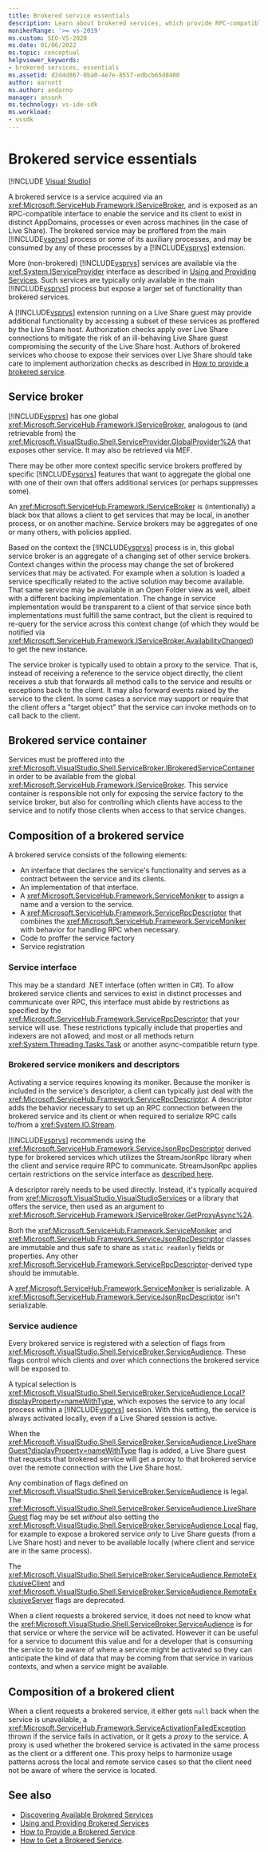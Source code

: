 ```yaml
---
title: Brokered service essentials
description: Learn about brokered services, which provide RPC-compatible interfaces to VS functionality.
monikerRange: '>= vs-2019'
ms.custom: SEO-VS-2020
ms.date: 01/06/2022
ms.topic: conceptual
helpviewer_keywords:
- brokered services, essentials
ms.assetid: d2d4d867-0ba0-4e7e-8557-edbcb65d8400
author: aarnott
ms.author: andarno
manager: ansonh
ms.technology: vs-ide-sdk
ms.workload:
- vssdk
---
```

# Brokered service essentials

 [!INCLUDE [Visual Studio](~/includes/applies-to-version/vs-not-mac.md)]

A brokered service is a service acquired via an <xref:Microsoft.ServiceHub.Framework.IServiceBroker>,
and is exposed as an RPC-compatible interface to enable the service and its client to exist in distinct AppDomains, processes or even across machines (in the case of Live Share).
The brokered service may be proffered from the main [!INCLUDE[vsprvs](../../code-quality/includes/vsprvs_md.md)] process or some of its auxiliary processes, and may be consumed by any of these processes by a [!INCLUDE[vsprvs](../../code-quality/includes/vsprvs_md.md)] extension.

More (non-brokered) [!INCLUDE[vsprvs](../../code-quality/includes/vsprvs_md.md)] services are available via the <xref:System.IServiceProvider> interface
as described in [Using and Providing Services](../using-and-providing-services.md).
Such services are typically only available in the main [!INCLUDE[vsprvs](../../code-quality/includes/vsprvs_md.md)] process but expose a larger set of functionality than brokered services.

A [!INCLUDE[vsprvs](../../code-quality/includes/vsprvs_md.md)] extension running on a Live Share guest may provide additional functionality by accessing a subset of these services as proffered by the Live Share host.
Authorization checks apply over Live Share connections to mitigate the risk of an ill-behaving Live Share guest compromising the security of the Live Share host.
Authors of brokered services who choose to expose their services over Live Share should take care to implement authorization checks as described in [How to provide a brokered service](../how-to-provide-brokered-service.md).

## Service broker

[!INCLUDE[vsprvs](../../code-quality/includes/vsprvs_md.md)] has one global <xref:Microsoft.ServiceHub.Framework.IServiceBroker>, analogous to (and retrievable from) the <xref:Microsoft.VisualStudio.Shell.ServiceProvider.GlobalProvider%2A> that exposes other service.
It may also be retrieved via MEF.

There may be other more context specific service brokers proffered by specific [!INCLUDE[vsprvs](../../code-quality/includes/vsprvs_md.md)] features that want to aggregate the global one with one of their own that offers additional services (or perhaps suppresses some).

An <xref:Microsoft.ServiceHub.Framework.IServiceBroker> is (intentionally) a black box that allows a client to get services that may be local, in another process, or on another machine.
Service brokers may be aggregates of one or many others, with policies applied.

Based on the context the [!INCLUDE[vsprvs](../../code-quality/includes/vsprvs_md.md)] process is in, this global service broker is an aggregate of a changing set of other service brokers.
Context changes within the process may change the set of brokered services that may be activated.
For example when a solution is loaded a service specifically related to the active solution may become available.
That same service may be available in an Open Folder view as well, albeit with a different backing implementation.
The change in service implementation would be transparent to a client of that service since both implementations must fulfill the same contract, but the client is required to re-query for the service across this context change (of which they would be notified via <xref:Microsoft.ServiceHub.Framework.IServiceBroker.AvailabilityChanged>) to get the new instance.

The service broker is typically used to obtain a proxy to the service.
That is, instead of receiving a reference to the service object directly, the client receives a stub that forwards all method calls to the service and results or exceptions back to the client.
It may also forward events raised by the service to the client.
In some cases a service may support or require that the client offers a "target object" that the service can invoke methods on to call back to the client.

## Brokered service container

Services must be proffered into the <xref:Microsoft.VisualStudio.Shell.ServiceBroker.IBrokeredServiceContainer> in order to be available from the global <xref:Microsoft.ServiceHub.Framework.IServiceBroker>.
This service container is responsible not only for exposing the service factory to the service broker,
but also for controlling which clients have access to the service and to notify those clients when access to that service changes.

## Composition of a brokered service

A brokered service consists of the following elements:

- An interface that declares the service's functionality and serves as a contract between the service and its clients.
- An implementation of that interface.
- A <xref:Microsoft.ServiceHub.Framework.ServiceMoniker> to assign a name and a version to the service.
- A <xref:Microsoft.ServiceHub.Framework.ServiceRpcDescriptor> that combines the <xref:Microsoft.ServiceHub.Framework.ServiceMoniker> with behavior for handling RPC when necessary.
- Code to proffer the service factory
- Service registration

### Service interface

This may be a standard .NET interface (often written in C#).
To allow brokered service clients and services to exist in distinct processes and communicate over RPC, this interface must abide by restrictions as specified by the <xref:Microsoft.ServiceHub.Framework.ServiceRpcDescriptor> that your service will use.
These restrictions typically include that properties and indexers are not allowed, and most or all methods return <xref:System.Threading.Tasks.Task> or another async-compatible return type.

### Brokered service monikers and descriptors

Activating a service requires knowing its moniker.
Because the moniker is included in the service's descriptor, a client can typically just deal with the <xref:Microsoft.ServiceHub.Framework.ServiceRpcDescriptor>.
A descriptor adds the behavior necessary to set up an RPC connection between the brokered service and its client
or when required to serialize RPC calls to/from a <xref:System.IO.Stream>.

[!INCLUDE[vsprvs](../../code-quality/includes/vsprvs_md.md)] recommends using the <xref:Microsoft.ServiceHub.Framework.ServiceJsonRpcDescriptor> derived type for brokered services which utilizes the StreamJsonRpc library when the client and service require RPC to communicate.
StreamJsonRpc applies certain restrictions on the service interface as [described here](https://github.com/microsoft/vs-streamjsonrpc/blob/main/doc/dynamicproxy.md).

A descriptor rarely needs to be used directly.
Instead, it's typically acquired from <xref:Microsoft.VisualStudio.VisualStudioServices> or a library that offers the service, then used as an argument to <xref:Microsoft.ServiceHub.Framework.IServiceBroker.GetProxyAsync%2A>.

Both the <xref:Microsoft.ServiceHub.Framework.ServiceMoniker> and <xref:Microsoft.ServiceHub.Framework.ServiceJsonRpcDescriptor> classes are immutable and thus safe to share as `static readonly` fields or properties.
Any other <xref:Microsoft.ServiceHub.Framework.ServiceRpcDescriptor>-derived type should be immutable.

A <xref:Microsoft.ServiceHub.Framework.ServiceMoniker> is serializable.
A <xref:Microsoft.ServiceHub.Framework.ServiceJsonRpcDescriptor> isn't serializable.

### Service audience

Every brokered service is registered with a selection of flags from <xref:Microsoft.VisualStudio.Shell.ServiceBroker.ServiceAudience>.
These flags control which clients and over which connections the brokered service will be exposed to.

A typical selection is <xref:Microsoft.VisualStudio.Shell.ServiceBroker.ServiceAudience.Local?displayProperty=nameWithType>, which exposes the service to any local process within a [!INCLUDE[vsprvs](../../code-quality/includes/vsprvs_md.md)] session.
With this setting, the service is always activated locally, even if a Live Shared session is active.

When the <xref:Microsoft.VisualStudio.Shell.ServiceBroker.ServiceAudience.LiveShareGuest?displayProperty=nameWithType> flag is added, a Live Share guest that requests that brokered service will get a proxy to that brokered service over the remote connection with the Live Share host.

Any combination of flags defined on <xref:Microsoft.VisualStudio.Shell.ServiceBroker.ServiceAudience> is legal.
The <xref:Microsoft.VisualStudio.Shell.ServiceBroker.ServiceAudience.LiveShareGuest> flag may be set *without* also setting the <xref:Microsoft.VisualStudio.Shell.ServiceBroker.ServiceAudience.Local> flag, for example to expose a brokered service *only* to Live Share guests (from a Live Share host) and never to be available locally (where client and service are in the same process).

The <xref:Microsoft.VisualStudio.Shell.ServiceBroker.ServiceAudience.RemoteExclusiveClient> and <xref:Microsoft.VisualStudio.Shell.ServiceBroker.ServiceAudience.RemoteExclusiveServer> flags are deprecated.

When a client requests a brokered service, it does not need to know what the <xref:Microsoft.VisualStudio.Shell.ServiceBroker.ServiceAudience> is for that service or where the service will be activated.
However it can be useful for a service to document this value and for a developer that is consuming the service to be aware of where a service might be activated so they can anticipate the kind of data that may be coming from that service in various contexts, and when a service might be available.

## Composition of a brokered client

When a client requests a brokered service, it either gets `null` back when the service is unavailable, a <xref:Microsoft.ServiceHub.Framework.ServiceActivationFailedException> thrown if the service fails in activation, or it gets a *proxy* to the service.
A proxy is used whether the brokered service is activated in the same process as the client or a different one.
This proxy helps to harmonize usage patterns across the local and remote service cases so that the client need not be aware of where the service is located.

## See also

- [Discovering Available Brokered Services](discover-available-brokered-services.md)
- [Using and Providing Brokered Services](../use-and-provide-brokered-services.md)
- [How to Provide a Brokered Service](../how-to-provide-brokered-service.md).
- [How to Get a Brokered Service](../how-to-consume-brokered-service.md).
